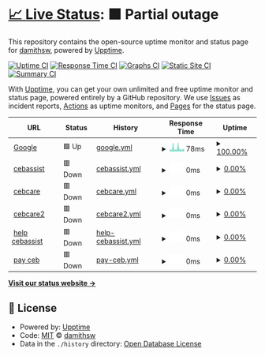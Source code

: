 # [📈 Live Status](https://demo.upptime.js.org): <!--live status--> **🟧 Partial outage**

This repository contains the open-source uptime monitor and status page for [damithsw](https://demo.upptime.js.org), powered by [Upptime](https://github.com/upptime/upptime).

[![Uptime CI](https://github.com/damithsw/upptime/workflows/Uptime%20CI/badge.svg)](https://github.com/damithsw/upptime/actions?query=workflow%3A%22Uptime+CI%22)
[![Response Time CI](https://github.com/damithsw/upptime/workflows/Response%20Time%20CI/badge.svg)](https://github.com/damithsw/upptime/actions?query=workflow%3A%22Response+Time+CI%22)
[![Graphs CI](https://github.com/damithsw/upptime/workflows/Graphs%20CI/badge.svg)](https://github.com/damithsw/upptime/actions?query=workflow%3A%22Graphs+CI%22)
[![Static Site CI](https://github.com/damithsw/upptime/workflows/Static%20Site%20CI/badge.svg)](https://github.com/damithsw/upptime/actions?query=workflow%3A%22Static+Site+CI%22)
[![Summary CI](https://github.com/damithsw/upptime/workflows/Summary%20CI/badge.svg)](https://github.com/damithsw/upptime/actions?query=workflow%3A%22Summary+CI%22)

With [Upptime](https://upptime.js.org), you can get your own unlimited and free uptime monitor and status page, powered entirely by a GitHub repository. We use [Issues](https://github.com/damithsw/upptime/issues) as incident reports, [Actions](https://github.com/damithsw/upptime/actions) as uptime monitors, and [Pages](https://demo.upptime.js.org) for the status page.

<!--start: status pages-->
<!-- This summary is generated by Upptime (https://github.com/upptime/upptime) -->
<!-- Do not edit this manually, your changes will be overwritten -->
<!-- prettier-ignore -->
| URL | Status | History | Response Time | Uptime |
| --- | ------ | ------- | ------------- | ------ |
| <img alt="" src="https://icons.duckduckgo.com/ip3/www.google.com.ico" height="13"> [Google](https://www.google.com) | 🟩 Up | [google.yml](https://github.com/damithsw/uptime/commits/HEAD/history/google.yml) | <details><summary><img alt="Response time graph" src="./graphs/google/response-time-week.png" height="20"> 78ms</summary><br><a href="https://damithsw.github.io/uptime/history/google"><img alt="Response time 113" src="https://img.shields.io/endpoint?url=https%3A%2F%2Fraw.githubusercontent.com%2Fdamithsw%2Fuptime%2FHEAD%2Fapi%2Fgoogle%2Fresponse-time.json"></a><br><a href="https://damithsw.github.io/uptime/history/google"><img alt="24-hour response time 72" src="https://img.shields.io/endpoint?url=https%3A%2F%2Fraw.githubusercontent.com%2Fdamithsw%2Fuptime%2FHEAD%2Fapi%2Fgoogle%2Fresponse-time-day.json"></a><br><a href="https://damithsw.github.io/uptime/history/google"><img alt="7-day response time 78" src="https://img.shields.io/endpoint?url=https%3A%2F%2Fraw.githubusercontent.com%2Fdamithsw%2Fuptime%2FHEAD%2Fapi%2Fgoogle%2Fresponse-time-week.json"></a><br><a href="https://damithsw.github.io/uptime/history/google"><img alt="30-day response time 113" src="https://img.shields.io/endpoint?url=https%3A%2F%2Fraw.githubusercontent.com%2Fdamithsw%2Fuptime%2FHEAD%2Fapi%2Fgoogle%2Fresponse-time-month.json"></a><br><a href="https://damithsw.github.io/uptime/history/google"><img alt="1-year response time 113" src="https://img.shields.io/endpoint?url=https%3A%2F%2Fraw.githubusercontent.com%2Fdamithsw%2Fuptime%2FHEAD%2Fapi%2Fgoogle%2Fresponse-time-year.json"></a></details> | <details><summary><a href="https://damithsw.github.io/uptime/history/google">100.00%</a></summary><a href="https://damithsw.github.io/uptime/history/google"><img alt="All-time uptime 100.00%" src="https://img.shields.io/endpoint?url=https%3A%2F%2Fraw.githubusercontent.com%2Fdamithsw%2Fuptime%2FHEAD%2Fapi%2Fgoogle%2Fuptime.json"></a><br><a href="https://damithsw.github.io/uptime/history/google"><img alt="24-hour uptime 100.00%" src="https://img.shields.io/endpoint?url=https%3A%2F%2Fraw.githubusercontent.com%2Fdamithsw%2Fuptime%2FHEAD%2Fapi%2Fgoogle%2Fuptime-day.json"></a><br><a href="https://damithsw.github.io/uptime/history/google"><img alt="7-day uptime 100.00%" src="https://img.shields.io/endpoint?url=https%3A%2F%2Fraw.githubusercontent.com%2Fdamithsw%2Fuptime%2FHEAD%2Fapi%2Fgoogle%2Fuptime-week.json"></a><br><a href="https://damithsw.github.io/uptime/history/google"><img alt="30-day uptime 100.00%" src="https://img.shields.io/endpoint?url=https%3A%2F%2Fraw.githubusercontent.com%2Fdamithsw%2Fuptime%2FHEAD%2Fapi%2Fgoogle%2Fuptime-month.json"></a><br><a href="https://damithsw.github.io/uptime/history/google"><img alt="1-year uptime 100.00%" src="https://img.shields.io/endpoint?url=https%3A%2F%2Fraw.githubusercontent.com%2Fdamithsw%2Fuptime%2FHEAD%2Fapi%2Fgoogle%2Fuptime-year.json"></a></details>
| <img alt="" src="https://icons.duckduckgo.com/ip3/cebassist.ceb.lk.ico" height="13"> [cebassist](https://cebassist.ceb.lk) | 🟥 Down | [cebassist.yml](https://github.com/damithsw/uptime/commits/HEAD/history/cebassist.yml) | <details><summary><img alt="Response time graph" src="./graphs/cebassist/response-time-week.png" height="20"> 0ms</summary><br><a href="https://damithsw.github.io/uptime/history/cebassist"><img alt="Response time 0" src="https://img.shields.io/endpoint?url=https%3A%2F%2Fraw.githubusercontent.com%2Fdamithsw%2Fuptime%2FHEAD%2Fapi%2Fcebassist%2Fresponse-time.json"></a><br><a href="https://damithsw.github.io/uptime/history/cebassist"><img alt="24-hour response time 0" src="https://img.shields.io/endpoint?url=https%3A%2F%2Fraw.githubusercontent.com%2Fdamithsw%2Fuptime%2FHEAD%2Fapi%2Fcebassist%2Fresponse-time-day.json"></a><br><a href="https://damithsw.github.io/uptime/history/cebassist"><img alt="7-day response time 0" src="https://img.shields.io/endpoint?url=https%3A%2F%2Fraw.githubusercontent.com%2Fdamithsw%2Fuptime%2FHEAD%2Fapi%2Fcebassist%2Fresponse-time-week.json"></a><br><a href="https://damithsw.github.io/uptime/history/cebassist"><img alt="30-day response time 0" src="https://img.shields.io/endpoint?url=https%3A%2F%2Fraw.githubusercontent.com%2Fdamithsw%2Fuptime%2FHEAD%2Fapi%2Fcebassist%2Fresponse-time-month.json"></a><br><a href="https://damithsw.github.io/uptime/history/cebassist"><img alt="1-year response time 0" src="https://img.shields.io/endpoint?url=https%3A%2F%2Fraw.githubusercontent.com%2Fdamithsw%2Fuptime%2FHEAD%2Fapi%2Fcebassist%2Fresponse-time-year.json"></a></details> | <details><summary><a href="https://damithsw.github.io/uptime/history/cebassist">0.00%</a></summary><a href="https://damithsw.github.io/uptime/history/cebassist"><img alt="All-time uptime 0.00%" src="https://img.shields.io/endpoint?url=https%3A%2F%2Fraw.githubusercontent.com%2Fdamithsw%2Fuptime%2FHEAD%2Fapi%2Fcebassist%2Fuptime.json"></a><br><a href="https://damithsw.github.io/uptime/history/cebassist"><img alt="24-hour uptime 0.00%" src="https://img.shields.io/endpoint?url=https%3A%2F%2Fraw.githubusercontent.com%2Fdamithsw%2Fuptime%2FHEAD%2Fapi%2Fcebassist%2Fuptime-day.json"></a><br><a href="https://damithsw.github.io/uptime/history/cebassist"><img alt="7-day uptime 0.00%" src="https://img.shields.io/endpoint?url=https%3A%2F%2Fraw.githubusercontent.com%2Fdamithsw%2Fuptime%2FHEAD%2Fapi%2Fcebassist%2Fuptime-week.json"></a><br><a href="https://damithsw.github.io/uptime/history/cebassist"><img alt="30-day uptime 0.00%" src="https://img.shields.io/endpoint?url=https%3A%2F%2Fraw.githubusercontent.com%2Fdamithsw%2Fuptime%2FHEAD%2Fapi%2Fcebassist%2Fuptime-month.json"></a><br><a href="https://damithsw.github.io/uptime/history/cebassist"><img alt="1-year uptime 0.00%" src="https://img.shields.io/endpoint?url=https%3A%2F%2Fraw.githubusercontent.com%2Fdamithsw%2Fuptime%2FHEAD%2Fapi%2Fcebassist%2Fuptime-year.json"></a></details>
| <img alt="" src="https://icons.duckduckgo.com/ip3/cebcare.ceb.lk.ico" height="13"> [cebcare](https://cebcare.ceb.lk) | 🟥 Down | [cebcare.yml](https://github.com/damithsw/uptime/commits/HEAD/history/cebcare.yml) | <details><summary><img alt="Response time graph" src="./graphs/cebcare/response-time-week.png" height="20"> 0ms</summary><br><a href="https://damithsw.github.io/uptime/history/cebcare"><img alt="Response time 0" src="https://img.shields.io/endpoint?url=https%3A%2F%2Fraw.githubusercontent.com%2Fdamithsw%2Fuptime%2FHEAD%2Fapi%2Fcebcare%2Fresponse-time.json"></a><br><a href="https://damithsw.github.io/uptime/history/cebcare"><img alt="24-hour response time 0" src="https://img.shields.io/endpoint?url=https%3A%2F%2Fraw.githubusercontent.com%2Fdamithsw%2Fuptime%2FHEAD%2Fapi%2Fcebcare%2Fresponse-time-day.json"></a><br><a href="https://damithsw.github.io/uptime/history/cebcare"><img alt="7-day response time 0" src="https://img.shields.io/endpoint?url=https%3A%2F%2Fraw.githubusercontent.com%2Fdamithsw%2Fuptime%2FHEAD%2Fapi%2Fcebcare%2Fresponse-time-week.json"></a><br><a href="https://damithsw.github.io/uptime/history/cebcare"><img alt="30-day response time 0" src="https://img.shields.io/endpoint?url=https%3A%2F%2Fraw.githubusercontent.com%2Fdamithsw%2Fuptime%2FHEAD%2Fapi%2Fcebcare%2Fresponse-time-month.json"></a><br><a href="https://damithsw.github.io/uptime/history/cebcare"><img alt="1-year response time 0" src="https://img.shields.io/endpoint?url=https%3A%2F%2Fraw.githubusercontent.com%2Fdamithsw%2Fuptime%2FHEAD%2Fapi%2Fcebcare%2Fresponse-time-year.json"></a></details> | <details><summary><a href="https://damithsw.github.io/uptime/history/cebcare">0.00%</a></summary><a href="https://damithsw.github.io/uptime/history/cebcare"><img alt="All-time uptime 0.00%" src="https://img.shields.io/endpoint?url=https%3A%2F%2Fraw.githubusercontent.com%2Fdamithsw%2Fuptime%2FHEAD%2Fapi%2Fcebcare%2Fuptime.json"></a><br><a href="https://damithsw.github.io/uptime/history/cebcare"><img alt="24-hour uptime 0.00%" src="https://img.shields.io/endpoint?url=https%3A%2F%2Fraw.githubusercontent.com%2Fdamithsw%2Fuptime%2FHEAD%2Fapi%2Fcebcare%2Fuptime-day.json"></a><br><a href="https://damithsw.github.io/uptime/history/cebcare"><img alt="7-day uptime 0.00%" src="https://img.shields.io/endpoint?url=https%3A%2F%2Fraw.githubusercontent.com%2Fdamithsw%2Fuptime%2FHEAD%2Fapi%2Fcebcare%2Fuptime-week.json"></a><br><a href="https://damithsw.github.io/uptime/history/cebcare"><img alt="30-day uptime 0.00%" src="https://img.shields.io/endpoint?url=https%3A%2F%2Fraw.githubusercontent.com%2Fdamithsw%2Fuptime%2FHEAD%2Fapi%2Fcebcare%2Fuptime-month.json"></a><br><a href="https://damithsw.github.io/uptime/history/cebcare"><img alt="1-year uptime 0.00%" src="https://img.shields.io/endpoint?url=https%3A%2F%2Fraw.githubusercontent.com%2Fdamithsw%2Fuptime%2FHEAD%2Fapi%2Fcebcare%2Fuptime-year.json"></a></details>
| <img alt="" src="https://icons.duckduckgo.com/ip3/cebcare2.ceb.lk.ico" height="13"> [cebcare2](https://cebcare2.ceb.lk) | 🟥 Down | [cebcare2.yml](https://github.com/damithsw/uptime/commits/HEAD/history/cebcare2.yml) | <details><summary><img alt="Response time graph" src="./graphs/cebcare2/response-time-week.png" height="20"> 0ms</summary><br><a href="https://damithsw.github.io/uptime/history/cebcare2"><img alt="Response time 0" src="https://img.shields.io/endpoint?url=https%3A%2F%2Fraw.githubusercontent.com%2Fdamithsw%2Fuptime%2FHEAD%2Fapi%2Fcebcare2%2Fresponse-time.json"></a><br><a href="https://damithsw.github.io/uptime/history/cebcare2"><img alt="24-hour response time 0" src="https://img.shields.io/endpoint?url=https%3A%2F%2Fraw.githubusercontent.com%2Fdamithsw%2Fuptime%2FHEAD%2Fapi%2Fcebcare2%2Fresponse-time-day.json"></a><br><a href="https://damithsw.github.io/uptime/history/cebcare2"><img alt="7-day response time 0" src="https://img.shields.io/endpoint?url=https%3A%2F%2Fraw.githubusercontent.com%2Fdamithsw%2Fuptime%2FHEAD%2Fapi%2Fcebcare2%2Fresponse-time-week.json"></a><br><a href="https://damithsw.github.io/uptime/history/cebcare2"><img alt="30-day response time 0" src="https://img.shields.io/endpoint?url=https%3A%2F%2Fraw.githubusercontent.com%2Fdamithsw%2Fuptime%2FHEAD%2Fapi%2Fcebcare2%2Fresponse-time-month.json"></a><br><a href="https://damithsw.github.io/uptime/history/cebcare2"><img alt="1-year response time 0" src="https://img.shields.io/endpoint?url=https%3A%2F%2Fraw.githubusercontent.com%2Fdamithsw%2Fuptime%2FHEAD%2Fapi%2Fcebcare2%2Fresponse-time-year.json"></a></details> | <details><summary><a href="https://damithsw.github.io/uptime/history/cebcare2">0.00%</a></summary><a href="https://damithsw.github.io/uptime/history/cebcare2"><img alt="All-time uptime 0.00%" src="https://img.shields.io/endpoint?url=https%3A%2F%2Fraw.githubusercontent.com%2Fdamithsw%2Fuptime%2FHEAD%2Fapi%2Fcebcare2%2Fuptime.json"></a><br><a href="https://damithsw.github.io/uptime/history/cebcare2"><img alt="24-hour uptime 0.00%" src="https://img.shields.io/endpoint?url=https%3A%2F%2Fraw.githubusercontent.com%2Fdamithsw%2Fuptime%2FHEAD%2Fapi%2Fcebcare2%2Fuptime-day.json"></a><br><a href="https://damithsw.github.io/uptime/history/cebcare2"><img alt="7-day uptime 0.00%" src="https://img.shields.io/endpoint?url=https%3A%2F%2Fraw.githubusercontent.com%2Fdamithsw%2Fuptime%2FHEAD%2Fapi%2Fcebcare2%2Fuptime-week.json"></a><br><a href="https://damithsw.github.io/uptime/history/cebcare2"><img alt="30-day uptime 0.00%" src="https://img.shields.io/endpoint?url=https%3A%2F%2Fraw.githubusercontent.com%2Fdamithsw%2Fuptime%2FHEAD%2Fapi%2Fcebcare2%2Fuptime-month.json"></a><br><a href="https://damithsw.github.io/uptime/history/cebcare2"><img alt="1-year uptime 0.00%" src="https://img.shields.io/endpoint?url=https%3A%2F%2Fraw.githubusercontent.com%2Fdamithsw%2Fuptime%2FHEAD%2Fapi%2Fcebcare2%2Fuptime-year.json"></a></details>
| <img alt="" src="https://icons.duckduckgo.com/ip3/help.cebassist.ceb.lk.ico" height="13"> [help cebassist](https://help.cebassist.ceb.lk) | 🟥 Down | [help-cebassist.yml](https://github.com/damithsw/uptime/commits/HEAD/history/help-cebassist.yml) | <details><summary><img alt="Response time graph" src="./graphs/help-cebassist/response-time-week.png" height="20"> 0ms</summary><br><a href="https://damithsw.github.io/uptime/history/help-cebassist"><img alt="Response time 0" src="https://img.shields.io/endpoint?url=https%3A%2F%2Fraw.githubusercontent.com%2Fdamithsw%2Fuptime%2FHEAD%2Fapi%2Fhelp-cebassist%2Fresponse-time.json"></a><br><a href="https://damithsw.github.io/uptime/history/help-cebassist"><img alt="24-hour response time 0" src="https://img.shields.io/endpoint?url=https%3A%2F%2Fraw.githubusercontent.com%2Fdamithsw%2Fuptime%2FHEAD%2Fapi%2Fhelp-cebassist%2Fresponse-time-day.json"></a><br><a href="https://damithsw.github.io/uptime/history/help-cebassist"><img alt="7-day response time 0" src="https://img.shields.io/endpoint?url=https%3A%2F%2Fraw.githubusercontent.com%2Fdamithsw%2Fuptime%2FHEAD%2Fapi%2Fhelp-cebassist%2Fresponse-time-week.json"></a><br><a href="https://damithsw.github.io/uptime/history/help-cebassist"><img alt="30-day response time 0" src="https://img.shields.io/endpoint?url=https%3A%2F%2Fraw.githubusercontent.com%2Fdamithsw%2Fuptime%2FHEAD%2Fapi%2Fhelp-cebassist%2Fresponse-time-month.json"></a><br><a href="https://damithsw.github.io/uptime/history/help-cebassist"><img alt="1-year response time 0" src="https://img.shields.io/endpoint?url=https%3A%2F%2Fraw.githubusercontent.com%2Fdamithsw%2Fuptime%2FHEAD%2Fapi%2Fhelp-cebassist%2Fresponse-time-year.json"></a></details> | <details><summary><a href="https://damithsw.github.io/uptime/history/help-cebassist">0.00%</a></summary><a href="https://damithsw.github.io/uptime/history/help-cebassist"><img alt="All-time uptime 0.00%" src="https://img.shields.io/endpoint?url=https%3A%2F%2Fraw.githubusercontent.com%2Fdamithsw%2Fuptime%2FHEAD%2Fapi%2Fhelp-cebassist%2Fuptime.json"></a><br><a href="https://damithsw.github.io/uptime/history/help-cebassist"><img alt="24-hour uptime 0.00%" src="https://img.shields.io/endpoint?url=https%3A%2F%2Fraw.githubusercontent.com%2Fdamithsw%2Fuptime%2FHEAD%2Fapi%2Fhelp-cebassist%2Fuptime-day.json"></a><br><a href="https://damithsw.github.io/uptime/history/help-cebassist"><img alt="7-day uptime 0.00%" src="https://img.shields.io/endpoint?url=https%3A%2F%2Fraw.githubusercontent.com%2Fdamithsw%2Fuptime%2FHEAD%2Fapi%2Fhelp-cebassist%2Fuptime-week.json"></a><br><a href="https://damithsw.github.io/uptime/history/help-cebassist"><img alt="30-day uptime 0.00%" src="https://img.shields.io/endpoint?url=https%3A%2F%2Fraw.githubusercontent.com%2Fdamithsw%2Fuptime%2FHEAD%2Fapi%2Fhelp-cebassist%2Fuptime-month.json"></a><br><a href="https://damithsw.github.io/uptime/history/help-cebassist"><img alt="1-year uptime 0.00%" src="https://img.shields.io/endpoint?url=https%3A%2F%2Fraw.githubusercontent.com%2Fdamithsw%2Fuptime%2FHEAD%2Fapi%2Fhelp-cebassist%2Fuptime-year.json"></a></details>
| <img alt="" src="https://icons.duckduckgo.com/ip3/pay.ceb.lk.ico" height="13"> [pay ceb](https://pay.ceb.lk) | 🟥 Down | [pay-ceb.yml](https://github.com/damithsw/uptime/commits/HEAD/history/pay-ceb.yml) | <details><summary><img alt="Response time graph" src="./graphs/pay-ceb/response-time-week.png" height="20"> 0ms</summary><br><a href="https://damithsw.github.io/uptime/history/pay-ceb"><img alt="Response time 0" src="https://img.shields.io/endpoint?url=https%3A%2F%2Fraw.githubusercontent.com%2Fdamithsw%2Fuptime%2FHEAD%2Fapi%2Fpay-ceb%2Fresponse-time.json"></a><br><a href="https://damithsw.github.io/uptime/history/pay-ceb"><img alt="24-hour response time 0" src="https://img.shields.io/endpoint?url=https%3A%2F%2Fraw.githubusercontent.com%2Fdamithsw%2Fuptime%2FHEAD%2Fapi%2Fpay-ceb%2Fresponse-time-day.json"></a><br><a href="https://damithsw.github.io/uptime/history/pay-ceb"><img alt="7-day response time 0" src="https://img.shields.io/endpoint?url=https%3A%2F%2Fraw.githubusercontent.com%2Fdamithsw%2Fuptime%2FHEAD%2Fapi%2Fpay-ceb%2Fresponse-time-week.json"></a><br><a href="https://damithsw.github.io/uptime/history/pay-ceb"><img alt="30-day response time 0" src="https://img.shields.io/endpoint?url=https%3A%2F%2Fraw.githubusercontent.com%2Fdamithsw%2Fuptime%2FHEAD%2Fapi%2Fpay-ceb%2Fresponse-time-month.json"></a><br><a href="https://damithsw.github.io/uptime/history/pay-ceb"><img alt="1-year response time 0" src="https://img.shields.io/endpoint?url=https%3A%2F%2Fraw.githubusercontent.com%2Fdamithsw%2Fuptime%2FHEAD%2Fapi%2Fpay-ceb%2Fresponse-time-year.json"></a></details> | <details><summary><a href="https://damithsw.github.io/uptime/history/pay-ceb">0.00%</a></summary><a href="https://damithsw.github.io/uptime/history/pay-ceb"><img alt="All-time uptime 0.00%" src="https://img.shields.io/endpoint?url=https%3A%2F%2Fraw.githubusercontent.com%2Fdamithsw%2Fuptime%2FHEAD%2Fapi%2Fpay-ceb%2Fuptime.json"></a><br><a href="https://damithsw.github.io/uptime/history/pay-ceb"><img alt="24-hour uptime 0.00%" src="https://img.shields.io/endpoint?url=https%3A%2F%2Fraw.githubusercontent.com%2Fdamithsw%2Fuptime%2FHEAD%2Fapi%2Fpay-ceb%2Fuptime-day.json"></a><br><a href="https://damithsw.github.io/uptime/history/pay-ceb"><img alt="7-day uptime 0.00%" src="https://img.shields.io/endpoint?url=https%3A%2F%2Fraw.githubusercontent.com%2Fdamithsw%2Fuptime%2FHEAD%2Fapi%2Fpay-ceb%2Fuptime-week.json"></a><br><a href="https://damithsw.github.io/uptime/history/pay-ceb"><img alt="30-day uptime 0.00%" src="https://img.shields.io/endpoint?url=https%3A%2F%2Fraw.githubusercontent.com%2Fdamithsw%2Fuptime%2FHEAD%2Fapi%2Fpay-ceb%2Fuptime-month.json"></a><br><a href="https://damithsw.github.io/uptime/history/pay-ceb"><img alt="1-year uptime 0.00%" src="https://img.shields.io/endpoint?url=https%3A%2F%2Fraw.githubusercontent.com%2Fdamithsw%2Fuptime%2FHEAD%2Fapi%2Fpay-ceb%2Fuptime-year.json"></a></details>

<!--end: status pages-->

[**Visit our status website →**](https://demo.upptime.js.org)

## 📄 License

- Powered by: [Upptime](https://github.com/upptime/upptime)
- Code: [MIT](./LICENSE) © [damithsw](https://demo.upptime.js.org)
- Data in the `./history` directory: [Open Database License](https://opendatacommons.org/licenses/odbl/1-0/)
